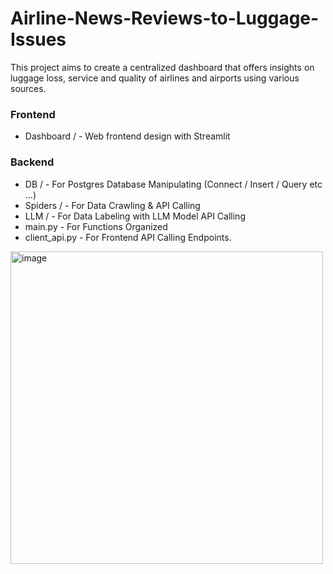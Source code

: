 # Airline-News-Reviews-to-Luggage-Issues
This project aims to create a centralized dashboard that offers insights on luggage loss, service and quality of airlines and airports using various sources.

### Frontend
- Dashboard / - Web frontend design with Streamlit

### Backend
- DB /  - For Postgres Database Manipulating (Connect / Insert / Query etc ...)
- Spiders / - For Data Crawling & API Calling
- LLM / - For Data Labeling with LLM Model API Calling
- main.py - For Functions Organized
- client_api.py - For Frontend API Calling Endpoints.

<img width="500" alt="image" src="https://github.com/user-attachments/assets/a48a2314-54f8-4743-aab9-add695227a72" />
